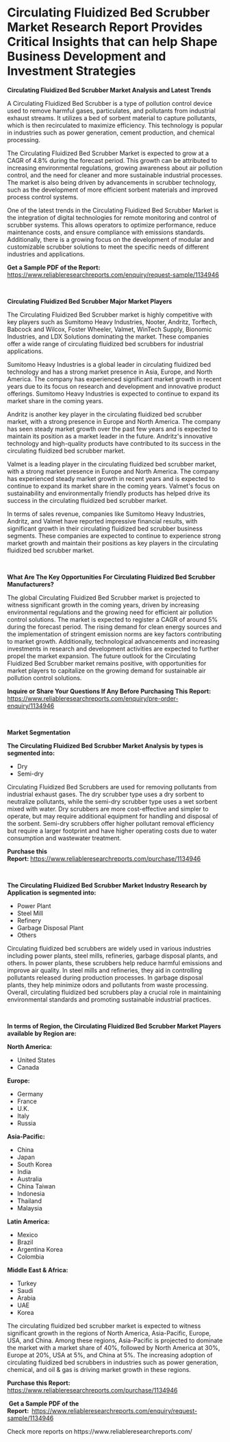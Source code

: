 <p><h1>Circulating Fluidized Bed Scrubber Market Research Report Provides Critical Insights that can help Shape Business Development and Investment Strategies</h1></p><p><strong>Circulating Fluidized Bed Scrubber Market Analysis and Latest Trends</strong></p>
<p><p>A Circulating Fluidized Bed Scrubber is a type of pollution control device used to remove harmful gases, particulates, and pollutants from industrial exhaust streams. It utilizes a bed of sorbent material to capture pollutants, which is then recirculated to maximize efficiency. This technology is popular in industries such as power generation, cement production, and chemical processing.</p><p>The Circulating Fluidized Bed Scrubber Market is expected to grow at a CAGR of 4.8% during the forecast period. This growth can be attributed to increasing environmental regulations, growing awareness about air pollution control, and the need for cleaner and more sustainable industrial processes. The market is also being driven by advancements in scrubber technology, such as the development of more efficient sorbent materials and improved process control systems.</p><p>One of the latest trends in the Circulating Fluidized Bed Scrubber Market is the integration of digital technologies for remote monitoring and control of scrubber systems. This allows operators to optimize performance, reduce maintenance costs, and ensure compliance with emissions standards. Additionally, there is a growing focus on the development of modular and customizable scrubber solutions to meet the specific needs of different industries and applications.</p></p>
<p><strong>Get a Sample PDF of the Report:&nbsp;</strong> <a href="https://www.reliableresearchreports.com/enquiry/request-sample/1134946">https://www.reliableresearchreports.com/enquiry/request-sample/1134946</a></p>
<p>&nbsp;</p>
<p><strong>Circulating Fluidized Bed Scrubber Major Market Players</strong></p>
<p><p>The Circulating Fluidized Bed Scrubber market is highly competitive with key players such as Sumitomo Heavy Industries, Nooter, Andritz, Torftech, Babcock and Wilcox, Foster Wheeler, Valmet, WinTech Supply, Bionomic Industries, and LDX Solutions dominating the market. These companies offer a wide range of circulating fluidized bed scrubbers for industrial applications.</p><p>Sumitomo Heavy Industries is a global leader in circulating fluidized bed technology and has a strong market presence in Asia, Europe, and North America. The company has experienced significant market growth in recent years due to its focus on research and development and innovative product offerings. Sumitomo Heavy Industries is expected to continue to expand its market share in the coming years.</p><p>Andritz is another key player in the circulating fluidized bed scrubber market, with a strong presence in Europe and North America. The company has seen steady market growth over the past few years and is expected to maintain its position as a market leader in the future. Andritz's innovative technology and high-quality products have contributed to its success in the circulating fluidized bed scrubber market.</p><p>Valmet is a leading player in the circulating fluidized bed scrubber market, with a strong market presence in Europe and North America. The company has experienced steady market growth in recent years and is expected to continue to expand its market share in the coming years. Valmet's focus on sustainability and environmentally friendly products has helped drive its success in the circulating fluidized bed scrubber market.</p><p>In terms of sales revenue, companies like Sumitomo Heavy Industries, Andritz, and Valmet have reported impressive financial results, with significant growth in their circulating fluidized bed scrubber business segments. These companies are expected to continue to experience strong market growth and maintain their positions as key players in the circulating fluidized bed scrubber market.</p></p>
<p>&nbsp;</p>
<p><strong>What Are The Key Opportunities For Circulating Fluidized Bed Scrubber Manufacturers?</strong></p>
<p><p>The global Circulating Fluidized Bed Scrubber market is projected to witness significant growth in the coming years, driven by increasing environmental regulations and the growing need for efficient air pollution control solutions. The market is expected to register a CAGR of around 5% during the forecast period. The rising demand for clean energy sources and the implementation of stringent emission norms are key factors contributing to market growth. Additionally, technological advancements and increasing investments in research and development activities are expected to further propel the market expansion. The future outlook for the Circulating Fluidized Bed Scrubber market remains positive, with opportunities for market players to capitalize on the growing demand for sustainable air pollution control solutions.</p></p>
<p><strong>Inquire or Share Your Questions If Any Before Purchasing This Report:</strong> <a href="https://www.reliableresearchreports.com/enquiry/pre-order-enquiry/1134946">https://www.reliableresearchreports.com/enquiry/pre-order-enquiry/1134946</a></p>
<p>&nbsp;</p>
<p><strong>Market Segmentation</strong></p>
<p><strong>The Circulating Fluidized Bed Scrubber Market Analysis by types is segmented into:</strong></p>
<p><ul><li>Dry</li><li>Semi-dry</li></ul></p>
<p><p>Circulating Fluidized Bed Scrubbers are used for removing pollutants from industrial exhaust gases. The dry scrubber type uses a dry sorbent to neutralize pollutants, while the semi-dry scrubber type uses a wet sorbent mixed with water. Dry scrubbers are more cost-effective and simpler to operate, but may require additional equipment for handling and disposal of the sorbent. Semi-dry scrubbers offer higher pollutant removal efficiency but require a larger footprint and have higher operating costs due to water consumption and wastewater treatment.</p></p>
<p><strong>Purchase this Report:&nbsp;</strong><a href="https://www.reliableresearchreports.com/purchase/1134946">https://www.reliableresearchreports.com/purchase/1134946</a></p>
<p>&nbsp;</p>
<p><strong>The Circulating Fluidized Bed Scrubber Market Industry Research by Application is segmented into:</strong></p>
<p><ul><li>Power Plant</li><li>Steel Mill</li><li>Refinery</li><li>Garbage Disposal Plant</li><li>Others</li></ul></p>
<p><p>Circulating fluidized bed scrubbers are widely used in various industries including power plants, steel mills, refineries, garbage disposal plants, and others. In power plants, these scrubbers help reduce harmful emissions and improve air quality. In steel mills and refineries, they aid in controlling pollutants released during production processes. In garbage disposal plants, they help minimize odors and pollutants from waste processing. Overall, circulating fluidized bed scrubbers play a crucial role in maintaining environmental standards and promoting sustainable industrial practices.</p></p>
<p>&nbsp;</p>
<p><strong>In terms of Region, the Circulating Fluidized Bed Scrubber Market Players available by Region are:</strong></p>
<p>
    <p> <strong> North America: </strong>
        <ul>
            <li>United States</li>
            <li>Canada</li>
        </ul>
        </p> 
    <p> <strong> Europe: </strong>
        <ul>
            <li>Germany</li>
            <li>France</li>
            <li>U.K.</li>
            <li>Italy</li>
            <li>Russia</li>
        </ul>
        </p> 
    <p> <strong> Asia-Pacific: </strong>
        <ul>
            <li>China</li>
            <li>Japan</li>
            <li>South Korea</li>
            <li>India</li>
            <li>Australia</li>
            <li>China Taiwan</li>
            <li>Indonesia</li>
            <li>Thailand</li>
            <li>Malaysia</li>
        </ul>
        </p> 
    <p> <strong> Latin America: </strong>
        <ul>
            <li>Mexico</li>
            <li>Brazil</li>
            <li>Argentina Korea</li>
            <li>Colombia</li>
        </ul>
        </p> 
    <p> <strong> Middle East & Africa: </strong>
        <ul>
            <li>Turkey</li>
            <li>Saudi</li>
            <li>Arabia</li>
            <li>UAE</li>
            <li>Korea</li>
        </ul>
    </p>
    </p>
<p><p>The circulating fluidized bed scrubber market is expected to witness significant growth in the regions of North America, Asia-Pacific, Europe, USA, and China. Among these regions, Asia-Pacific is projected to dominate the market with a market share of 40%, followed by North America at 30%, Europe at 20%, USA at 5%, and China at 5%. The increasing adoption of circulating fluidized bed scrubbers in industries such as power generation, chemical, and oil & gas is driving market growth in these regions.</p></p>
<p><strong>Purchase this Report: </strong><a href="https://www.reliableresearchreports.com/purchase/1134946">https://www.reliableresearchreports.com/purchase/1134946</a></p>
<p>&nbsp;<strong>Get a Sample PDF of the Report:&nbsp;&nbsp;</strong><a href="https://www.reliableresearchreports.com/enquiry/request-sample/1134946">https://www.reliableresearchreports.com/enquiry/request-sample/1134946</a></p>
<p><strong></strong></p>
<p>Check more reports on https://www.reliableresearchreports.com/</p>